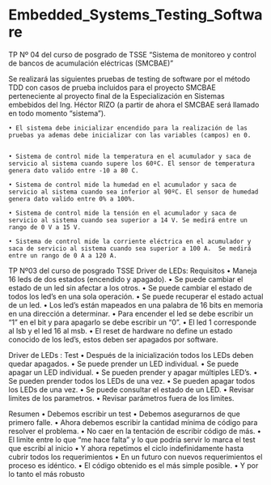 # Embedded_Systems_Testing_Software

TP Nº 04 del curso de posgrado de TSSE
“Sistema de monitoreo y control de bancos de acumulación eléctricas (SMCBAE)”

Se realizará las siguientes pruebas de testing de software por el método TDD con casos de prueba incluidos para el proyecto  SMCBAE perteneciente al proyecto final de la Especialización en Sistemas embebidos  del Ing. Héctor RIZO (a partir de ahora el SMCBAE será llamado en todo momento “sistema”).

    • El sistema debe inicializar encendido para la realización de las pruebas ya ademas debe inicializar con las variables (campos) en 0.
      
      
    • Sistema de control mide la temperatura en el acumulador y saca de servicio al sistema cuando supere los 60ºC. El sensor de temperatura genera dato valido entre -10 a 80 C.
      
    • Sistema de control mide la humedad en el acumulador y saca de servicio al sistema cuando sea inferior al 90ºC. El sensor de humedad genera dato valido entre 0% a 100%.
      
    • Sistema de control mide la tensión en el acumulador y saca de servicio al sistema cuando sea superior a 14 V. Se medirá entre un rango de 0 V a 15 V.
      
    • Sistema de control mide la corriente eléctrica en el acumulador y saca de servicio al sistema cuando sea superior a 100 A.  Se medirá entre un rango de 0 A a 120 A.




TP Nº03 del curso de posgrado TSSE
Driver de LEDs: Requisitos
• Maneja 16 leds de dos estados (encendido y apagado).
• Se puede cambiar el estado de un led sin afectar a los otros.
• Se puede cambiar el estado de todos los led’s en una sola
operación.
• Se puede recuperar el estado actual de un led.
• Los led’s están mapeados en una palabra de 16 bits en
memoria en una dirección a determinar.
• Para encender el led se debe escribir un “1” en el bit y para
apagarlo se debe escribir un “0”.
• El led 1 corresponde al lsb y el led 16 al msb.
• El reset de hardware no define un estado conocido de los
led’s, estos deben ser apagados por software.


Driver de LEDs : Test
• Después de la inicialización todos los LEDs
deben quedar apagados.
• Se puede prender un LED individual.
• Se puede apagar un LED individual.
• Se pueden prender y apagar múltiples LED’s.
• Se pueden prender todos los LEDs de una vez.
• Se pueden apagar todos los LEDs de una vez.
• Se puede consultar el estado de un LED.
• Revisar limites de los parametros.
• Revisar parámetros fuera de los limites.

Resumen
• Debemos escribir un test
• Debemos asegurarnos de que primero falle.
• Ahora debemos escribir la cantidad mínima de
código para resolver el problema.
• No caer en la tentación de escribir código de más.
• El limite entre lo que “me hace falta” y lo que podría servir lo
marca el test que escribí al inicio
• Y ahora repetimos el ciclo indefinidamente hasta
cubrir todos los requerimientos
• En un futuro con nuevos requerimientos el proceso es idéntico.
• El código obtenido es el más simple posible.
• Y por lo tanto el más robusto
